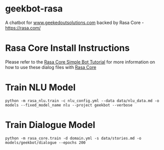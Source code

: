 # geekbot-rasa
A chatbot for www.geekedoutsolutions.com backed by Rasa Core - https://rasa.com/

# Rasa Core Install Instructions
Please refer to the [Rasa Core Simple Bot Tutorial](https://core.rasa.com/tutorial_basics.html#tutorial-basics) for more information on how to use these dialog files with [Rasa Core](https://core.rasa.com/index.html)

# Train NLU Model
`python -m rasa_nlu.train -c nlu_config.yml --data data/nlu_data.md -o models --fixed_model_name nlu --project geekbot --verbose`

# Train Dialogue Model
`python -m rasa_core.train -d domain.yml -s data/stories.md -o models/geekbot/dialogue --epochs 200
`
